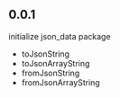 ## 0.0.1
initialize json_data package
* toJsonString
* toJsonArrayString
* fromJsonString
* fromJsonArrayString
